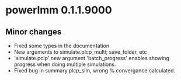 # powerlmm 0.1.1.9000


## Minor changes
* Fixed some types in the documentation
* New arguments to simulate.plcp_multi; save_folder, etc
* 'simulate.pclp' new argument 'batch_progress' enables showing progress when doing
multiple simulations.
* Fixed bug in summary.plcp_sim, wrong % convergance calculated. 



